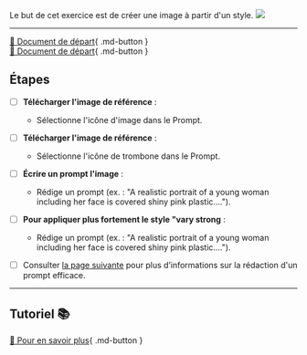 <style>.md-footer{display:none;}</style>
Le but de cet exercice est de créer une image à partir d'un style. 
<img src="../assets/image/04_rosie_pieuvre_02.png">
***

[📁 Document de départ](../assets/image/04_clown.png){ .md-button }   <br>
[📁 Document de départ](../assets/image/04_rosie_pieuvre.png){ .md-button }   <br>

## Étapes
- [ ] **Télécharger l'image de référence** :
   - Sélectionne l'icône d'image dans le Prompt. 

- [ ] **Télécharger l'image de référence** :
   - Sélectionne l'icône de trombone dans le Prompt. 

- [ ] **Écrire un prompt l'image** :
   - Rédige un prompt (ex. : "A realistic portrait of a young woman including her face is covered shiny pink plastic....").
     
- [ ] **Pour appliquer plus fortement le style "vary strong** :
   - Rédige un prompt (ex. : "A realistic portrait of a young woman including her face is covered shiny pink plastic....").

- [ ] Consulter [la page suivante](../ai/prompt.md) pour plus d’informations sur la rédaction d'un prompt efficace.
***

## Tutoriel 📚

[📖 Pour en savoir plus](https://cmontmorency365-my.sharepoint.com/:v:/g/personal/flpilote_cmontmorency_qc_ca/EZwnDl9Wwe9GsCbtAYRbas8B9Ho2tVB0m_eGaWyx1-GRBA?nav=eyJyZWZlcnJhbEluZm8iOnsicmVmZXJyYWxBcHAiOiJPbmVEcml2ZUZvckJ1c2luZXNzIiwicmVmZXJyYWxBcHBQbGF0Zm9ybSI6IldlYiIsInJlZmVycmFsTW9kZSI6InZpZXciLCJyZWZlcnJhbFZpZXciOiJNeUZpbGVzTGlua0NvcHkifX0&e=grtPVC){ .md-button }   <br>




